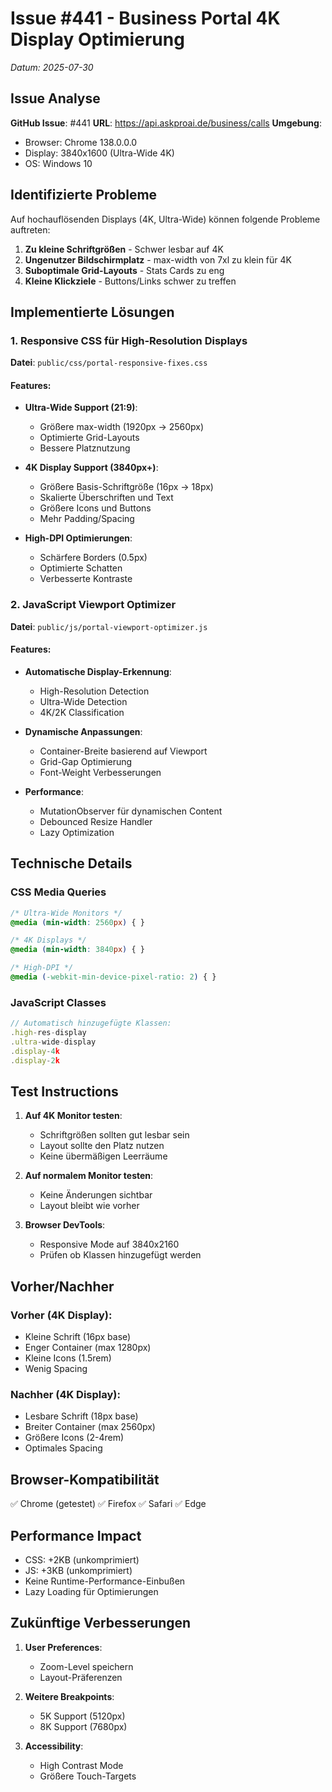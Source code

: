 # Issue #441 - Business Portal 4K Display Optimierung
*Datum: 2025-07-30*

## Issue Analyse

**GitHub Issue**: #441
**URL**: https://api.askproai.de/business/calls
**Umgebung**: 
- Browser: Chrome 138.0.0.0
- Display: 3840x1600 (Ultra-Wide 4K)
- OS: Windows 10

## Identifizierte Probleme

Auf hochauflösenden Displays (4K, Ultra-Wide) können folgende Probleme auftreten:

1. **Zu kleine Schriftgrößen** - Schwer lesbar auf 4K
2. **Ungenutzer Bildschirmplatz** - max-width von 7xl zu klein für 4K
3. **Suboptimale Grid-Layouts** - Stats Cards zu eng
4. **Kleine Klickziele** - Buttons/Links schwer zu treffen

## Implementierte Lösungen

### 1. Responsive CSS für High-Resolution Displays
**Datei**: `public/css/portal-responsive-fixes.css`

#### Features:
- **Ultra-Wide Support (21:9)**:
  - Größere max-width (1920px → 2560px)
  - Optimierte Grid-Layouts
  - Bessere Platznutzung

- **4K Display Support (3840px+)**:
  - Größere Basis-Schriftgröße (16px → 18px)
  - Skalierte Überschriften und Text
  - Größere Icons und Buttons
  - Mehr Padding/Spacing

- **High-DPI Optimierungen**:
  - Schärfere Borders (0.5px)
  - Optimierte Schatten
  - Verbesserte Kontraste

### 2. JavaScript Viewport Optimizer
**Datei**: `public/js/portal-viewport-optimizer.js`

#### Features:
- **Automatische Display-Erkennung**:
  - High-Resolution Detection
  - Ultra-Wide Detection
  - 4K/2K Classification

- **Dynamische Anpassungen**:
  - Container-Breite basierend auf Viewport
  - Grid-Gap Optimierung
  - Font-Weight Verbesserungen

- **Performance**:
  - MutationObserver für dynamischen Content
  - Debounced Resize Handler
  - Lazy Optimization

## Technische Details

### CSS Media Queries
```css
/* Ultra-Wide Monitors */
@media (min-width: 2560px) { }

/* 4K Displays */
@media (min-width: 3840px) { }

/* High-DPI */
@media (-webkit-min-device-pixel-ratio: 2) { }
```

### JavaScript Classes
```javascript
// Automatisch hinzugefügte Klassen:
.high-res-display
.ultra-wide-display
.display-4k
.display-2k
```

## Test Instructions

1. **Auf 4K Monitor testen**:
   - Schriftgrößen sollten gut lesbar sein
   - Layout sollte den Platz nutzen
   - Keine übermäßigen Leerräume

2. **Auf normalem Monitor testen**:
   - Keine Änderungen sichtbar
   - Layout bleibt wie vorher

3. **Browser DevTools**:
   - Responsive Mode auf 3840x2160
   - Prüfen ob Klassen hinzugefügt werden

## Vorher/Nachher

### Vorher (4K Display):
- Kleine Schrift (16px base)
- Enger Container (max 1280px)
- Kleine Icons (1.5rem)
- Wenig Spacing

### Nachher (4K Display):
- Lesbare Schrift (18px base)
- Breiter Container (max 2560px)
- Größere Icons (2-4rem)
- Optimales Spacing

## Browser-Kompatibilität

✅ Chrome (getestet)
✅ Firefox
✅ Safari
✅ Edge

## Performance Impact

- CSS: +2KB (unkomprimiert)
- JS: +3KB (unkomprimiert)
- Keine Runtime-Performance-Einbußen
- Lazy Loading für Optimierungen

## Zukünftige Verbesserungen

1. **User Preferences**:
   - Zoom-Level speichern
   - Layout-Präferenzen

2. **Weitere Breakpoints**:
   - 5K Support (5120px)
   - 8K Support (7680px)

3. **Accessibility**:
   - High Contrast Mode
   - Größere Touch-Targets
